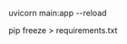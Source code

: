 <!-- to run the server -->
uvicorn main:app --reload

<!-- to freeze the requrements -->
pip freeze > requirements.txt